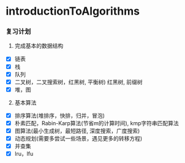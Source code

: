 # introductionToAlgorithms

### 复习计划

1. 完成基本的数据结构

- [x] 链表
- [x] 栈
- [x] 队列
- [x] 二叉树，二叉搜索树，红黑树, 平衡树) 红黑树, 前缀树
- [x] 堆，图

2. 基本算法
- [x] 排序算法(堆排序，快排，归并，冒泡)
- [x] 朴素匹配，Rabin-Karp算法(节省m的计算时间), kmp字符串匹配算法
- [x] 图算法(最小生成树，最短路径, 深度搜索，广度搜索)
- [x] 动态规划(需要多尝试一些场景，遇见更多的转移方程)
- [x] 并查集
- [x] lru，lfu
